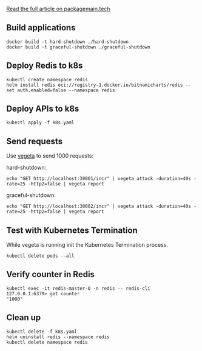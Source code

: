 [Read the full article on packagemain.tech]()

## Build applications

```
docker build -t hard-shutdown ./hard-shutdown
docker build -t graceful-shutdown ./graceful-shutdown
```

## Deploy Redis to k8s

```
kubectl create namespace redis
helm install redis oci://registry-1.docker.io/bitnamicharts/redis --set auth.enabled=false --namespace redis
```

## Deploy APIs to k8s

```
kubectl apply -f k8s.yaml
```

## Send requests

Use [vegeta](https://github.com/tsenart/vegeta) to send 1000 requests:

hard-shutdown:
```
echo "GET http://localhost:30001/incr" | vegeta attack -duration=40s -rate=25 -http2=false | vegeta report
```

graceful-shutdown:
```
echo "GET http://localhost:30002/incr" | vegeta attack -duration=40s -rate=25 -http2=false | vegeta report
```

## Test with Kubernetes Termination

While vegeta is running init the Kubernetes Termination process.

```
kubectl delete pods --all
```

## Verify counter in Redis

```
kubectl exec -it redis-master-0 -n redis -- redis-cli
127.0.0.1:6379> get counter
"1000"
```

## Clean up

```
kubectl delete -f k8s.yaml
helm uninstall redis --namespace redis
kubectl delete namespace redis
```